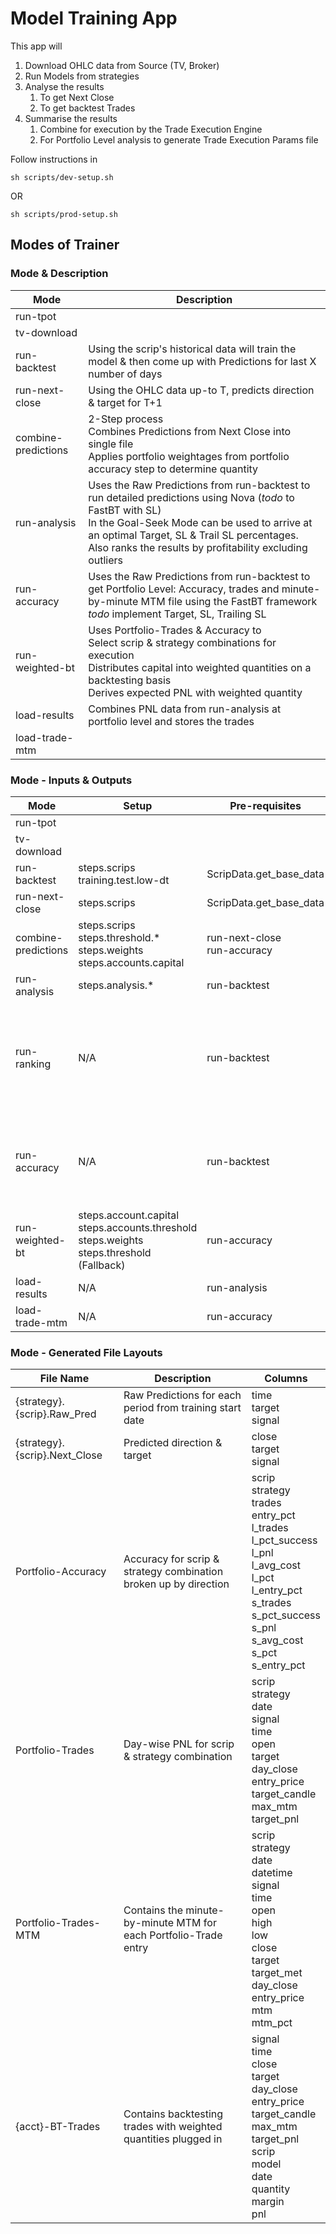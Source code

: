 # Model Training App

This app will

1. Download OHLC data from Source (TV, Broker)
2. Run Models from strategies
3. Analyse the results
    1. To get Next Close
    2. To get backtest Trades
4. Summarise the results
    1. Combine for execution by the Trade Execution Engine
    2. For Portfolio Level analysis to generate Trade Execution Params file

Follow instructions in

```commandline
sh scripts/dev-setup.sh
```

OR

```commandline
sh scripts/prod-setup.sh
```

## Modes of Trainer

### Mode & Description

| Mode                | Description                                                                                                                                                                                                                                                                  |
|---------------------|------------------------------------------------------------------------------------------------------------------------------------------------------------------------------------------------------------------------------------------------------------------------------|
| run-tpot            |                                                                                                                                                                                                                                                                              |
| tv-download         |                                                                                                                                                                                                                                                                              |
| run-backtest        | Using the scrip's historical data will train the model & then come up with Predictions for last X number of days                                                                                                                                                             |
| run-next-close      | Using the OHLC data up-to T, predicts direction & target for T+1                                                                                                                                                                                                             |
| combine-predictions | 2-Step process <br/>Combines Predictions from Next Close into single file<br/>Applies portfolio weightages from portfolio accuracy step to determine quantity                                                                                                                |
| run-analysis        | Uses the Raw Predictions from run-backtest to run detailed predictions using Nova (*todo* to FastBT with SL)<br/>In the Goal-Seek Mode can be used to arrive at an optimal Target, SL & Trail SL percentages.<br/>Also ranks the results by profitability excluding outliers |
| run-accuracy        | Uses the Raw Predictions from run-backtest to get Portfolio Level: Accuracy, trades and minute-by-minute MTM file using the FastBT framework *todo* implement Target, SL, Trailing SL                                                                                        |
| run-weighted-bt     | Uses Portfolio-Trades & Accuracy to <br/>Select scrip & strategy combinations for execution <br/>Distributes capital into weighted quantities on a backtesting basis<br/>Derives expected PNL with weighted quantity                                                         |
| load-results        | Combines PNL data from run-analysis at portfolio level and stores the trades                                                                                                                                                                                                 |
| load-trade-mtm      |                                                                                                                                                                                                                                                                              |

### Mode - Inputs & Outputs

| Mode                | Setup                                                                                                | Pre-requisites                  | Inputs                                                               | Outputs                                                                                                                                             |
|---------------------|------------------------------------------------------------------------------------------------------|---------------------------------|----------------------------------------------------------------------|-----------------------------------------------------------------------------------------------------------------------------------------------------|
| run-tpot            |                                                                                                      |                                 |                                                                      |                                                                                                                                                     |
| tv-download         |                                                                                                      |                                 |                                                                      |                                                                                                                                                     |
| run-backtest        | steps.scrips<br/>training.test.low-dt                                                                | ScripData.get_base_data         | N/A                                                                  | File: {scrip}/{strategy}.{scrip}.Raw_Pred                                                                                                           |
| run-next-close      | steps.scrips                                                                                         | ScripData.get_base_data         | N/A                                                                  | File: {scrip}/{strategy}.{scrip}.Next_Close                                                                                                         |
| combine-predictions | steps.scrips<br/>steps.threshold.*<br/>steps.weights<br/>steps.accounts.capital                      | run-next-close<br/>run-accuracy | {scrip}/{strategy}.{scrip}.Next_Close<br/>summary/Portfolio-Accuracy | #todo                                                                                                                                               |
| run-analysis        | steps.analysis.*                                                                                     | run-backtest                    | {scrip}/{strategy}.{scrip}.Raw_Pred                                  | Variable: ra_list (Dict)                                                                                                                            |
| run-ranking         | N/A                                                                                                  | run-backtest                    | {scrip}/{strategy}.{scrip}.Raw_Pred                                  | Files: <br/>{scrip}/{scrip}.Rank<br/>{scrip}/{scrip}.Summary<br/>summary/Portfolio-Rank<br/>summary/Portfolio-Rank.sql<br/>summary/Portfolio-Trades |
| run-accuracy        | N/A                                                                                                  | run-backtest                    | {scrip}/{strategy}.{scrip}.Raw_Pred                                  | Files:<br/>summary/Portfolio-Accuracy<br/>summary/Portfolio-Trades<br/>summary/Portfolio-Trades-MTM                                                 |
| run-weighted-bt     | steps.account.capital<br/>steps.accounts.threshold<br/>steps.weights<br/> steps.threshold (Fallback) | run-accuracy                    | summary/Portfolio-Accuracy                                           | File: summary/{acct}-BT-Trades                                                                                                                      |
| load-results        | N/A                                                                                                  | run-analysis                    | Variable: ra_list (Dict)                                             | File: summary/{scrip}<br/>Table: TrainingResult                                                                                                     |
| load-trade-mtm      | N/A                                                                                                  | run-accuracy                    | File:summary/Portfolio-Trades-MTM                                    | Table: TradesMTM                                                                                                                                    |

### Mode - Generated File Layouts

| File Name                     | Description                                                      | Columns                                                                                                                                                                                                         |
|-------------------------------|------------------------------------------------------------------|-----------------------------------------------------------------------------------------------------------------------------------------------------------------------------------------------------------------|
| {strategy}.{scrip}.Raw_Pred   | Raw Predictions for each period from training start date         | time<br/>target<br/>signal                                                                                                                                                                                      |
| {strategy}.{scrip}.Next_Close | Predicted direction & target                                     | close<br/>target<br/>signal                                                                                                                                                                                     |
| Portfolio-Accuracy            | Accuracy for scrip & strategy combination broken up by direction | scrip<br/>strategy<br/>trades<br/>entry_pct<br/>l_trades<br/>l_pct_success<br/>l_pnl<br/>l_avg_cost<br/>l_pct<br/>l_entry_pct<br/>s_trades<br/>s_pct_success<br/>s_pnl<br/>s_avg_cost<br/>s_pct<br/>s_entry_pct |
| Portfolio-Trades              | Day-wise PNL for scrip & strategy combination                    | scrip<br/>strategy<br/>date<br/>signal<br/>time<br/>open<br/>target<br/>day_close<br/>entry_price<br/>target_candle<br/>max_mtm<br/>target_pnl                                                                  |
| Portfolio-Trades-MTM          | Contains the minute-by-minute MTM for each Portfolio-Trade entry | scrip<br/>strategy<br/>date<br/>datetime<br/>signal<br/>time<br/>open<br/>high<br/>low<br/>close<br/>target<br/>target_met<br/>day_close<br/>entry_price<br/>mtm<br/>mtm_pct                                    |
| {acct}-BT-Trades              | Contains backtesting trades with weighted quantities plugged in  | signal<br/>time<br/>close<br/>target<br/>day_close<br/>entry_price<br/>target_candle<br/>max_mtm<br/>target_pnl<br/>scrip<br/>model<br/>date<br/>quantity<br/>margin<br/>pnl                                    |